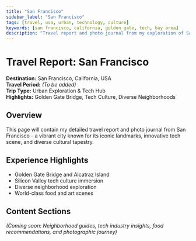 ```yaml
---
title: "San Francisco"
sidebar_label: "San Francisco"
tags: [travel, usa, urban, technology, culture]
keywords: [san francisco, california, golden gate, tech, bay area]
description: "Travel report and photo journal from my exploration of San Francisco."
---
```


# Travel Report: San Francisco

**Destination:** San Francisco, California, USA  
**Travel Period:** *(To be added)*  
**Trip Type:** Urban Exploration & Tech Hub  
**Highlights:** Golden Gate Bridge, Tech Culture, Diverse Neighborhoods  

## Overview

This page will contain my detailed travel report and photo journal from San Francisco - a vibrant city known for its iconic landmarks, innovative tech scene, and diverse cultural tapestry.

## Experience Highlights
- Golden Gate Bridge and Alcatraz Island
- Silicon Valley tech culture immersion
- Diverse neighborhood exploration
- World-class food and art scenes

## Content Sections
*(Coming soon: Neighborhood guides, tech industry insights, food recommendations, and photographic journey)* 